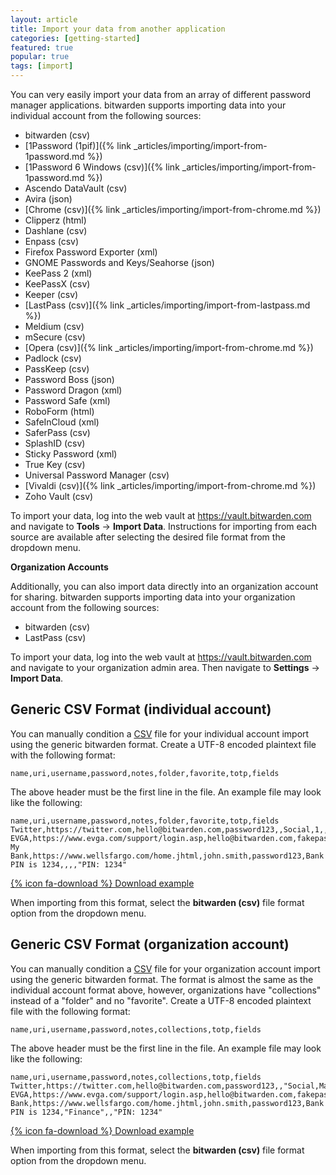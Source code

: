 ```yaml
---
layout: article
title: Import your data from another application
categories: [getting-started]
featured: true
popular: true
tags: [import]
---
```


You can very easily import your data from an array of different password manager applications. bitwarden supports importing data into your individual account from the following sources:

- bitwarden (csv)
- [1Password (1pif)]({% link _articles/importing/import-from-1password.md %})
- [1Password 6 Windows (csv)]({% link _articles/importing/import-from-1password.md %})
- Ascendo DataVault (csv)
- Avira (json)
- [Chrome (csv)]({% link _articles/importing/import-from-chrome.md %})
- Clipperz (html)
- Dashlane (csv)
- Enpass (csv)
- Firefox Password Exporter (xml)
- GNOME Passwords and Keys/Seahorse (json)
- KeePass 2 (xml)
- KeePassX (csv)
- Keeper (csv)
- [LastPass (csv)]({% link _articles/importing/import-from-lastpass.md %})
- Meldium (csv)
- mSecure (csv)
- [Opera (csv)]({% link _articles/importing/import-from-chrome.md %})
- Padlock (csv)
- PassKeep (csv)
- Password Boss (json)
- Password Dragon (xml)
- Password Safe (xml)
- RoboForm (html)
- SafeInCloud (xml)
- SaferPass (csv)
- SplashID (csv)
- Sticky Password (xml)
- True Key (csv)
- Universal Password Manager (csv)
- [Vivaldi (csv)]({% link _articles/importing/import-from-chrome.md %})
- Zoho Vault (csv)

To import your data, log into the web vault at <https://vault.bitwarden.com> and navigate to **Tools** &rarr; **Import Data**. Instructions for importing from each source are available after selecting the desired file format from the dropdown menu.

**Organization Accounts**

Additionally, you can also import data directly into an organization account for sharing. bitwarden supports importing data into your organization account from the following sources:

- bitwarden (csv)
- LastPass (csv)

To import your data, log into the web vault at <https://vault.bitwarden.com> and navigate to your organization admin area. Then navigate to **Settings** &rarr; **Import Data**.

## Generic CSV Format (individual account)

You can manually condition a [CSV](https://en.wikipedia.org/wiki/Comma-separated_values) file for your individual account import using the generic bitwarden format. Create a UTF-8 encoded plaintext file with the following format:

```
name,uri,username,password,notes,folder,favorite,totp,fields
```

The above header must be the first line in the file. An example file may look like the following:

```
name,uri,username,password,notes,folder,favorite,totp,fields
Twitter,https://twitter.com,hello@bitwarden.com,password123,,Social,1,,
EVGA,https://www.evga.com/support/login.asp,hello@bitwarden.com,fakepassword,,,,TOTPSEED123,
My Bank,https://www.wellsfargo.com/home.jhtml,john.smith,password123,Bank PIN is 1234,,,,"PIN: 1234"
```

[{% icon fa-download %} Download example](/files/bitwarden_export.csv)

When importing from this format, select the **bitwarden (csv)** file format option from the dropdown menu.

## Generic CSV Format (organization account)

You can manually condition a [CSV](https://en.wikipedia.org/wiki/Comma-separated_values) file for your organization account import using the generic bitwarden format. The format is almost the same as the individual account format above, however, organizations have "collections" instead of a "folder" and no "favorite". Create a UTF-8 encoded plaintext file with the following format:

```
name,uri,username,password,notes,collections,totp,fields
```

The above header must be the first line in the file. An example file may look like the following:

```
name,uri,username,password,notes,collections,totp,fields
Twitter,https://twitter.com,hello@bitwarden.com,password123,,"Social,Marketing",,
EVGA,https://www.evga.com/support/login.asp,hello@bitwarden.com,fakepassword,,,TOTPSEED123,
Bank,https://www.wellsfargo.com/home.jhtml,john.smith,password123,Bank PIN is 1234,"Finance",,"PIN: 1234"
```

[{% icon fa-download %} Download example](/files/bitwarden_export_org.csv)

When importing from this format, select the **bitwarden (csv)** file format option from the dropdown menu.
